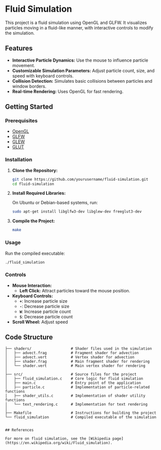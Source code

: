 # Fluid Simulation

This project is a fluid simulation using OpenGL and GLFW. It visualizes particles moving in a fluid-like manner, with interactive controls to modify the simulation.

## Features

- **Interactive Particle Dynamics:** Use the mouse to influence particle movement.
- **Customizable Simulation Parameters:** Adjust particle count, size, and speed with keyboard controls.
- **Collision Detection:** Simulates basic collisions between particles and window borders.
- **Real-time Rendering:** Uses OpenGL for fast rendering.

## Getting Started

### Prerequisites

- [OpenGL](https://www.opengl.org/)
- [GLFW](https://www.glfw.org/)
- [GLEW](http://glew.sourceforge.net/)
- [GLUT](https://www.opengl.org/resources/libraries/glut/)

### Installation

1. **Clone the Repository:**

   ```sh
   git clone https://github.com/yourusername/fluid-simulation.git
   cd fluid-simulation
   ```

2. **Install Required Libraries:**

   On Ubuntu or Debian-based systems, run:

   ```sh
   sudo apt-get install libglfw3-dev libglew-dev freeglut3-dev
   ```

3. **Compile the Project:**

   ```sh
   make
   ```

### Usage

Run the compiled executable:

```sh
./fluid_simulation
```

### Controls

- **Mouse Interaction:**
  - **Left Click:** Attract particles toward the mouse position.
- **Keyboard Controls:**
  - **`+`**: Increase particle size
  - **`-`**: Decrease particle size
  - **`W`**: Increase particle count
  - **`S`**: Decrease particle count
- **Scroll Wheel:** Adjust speed


## Code Structure

```plaintext
├── shaders/                  # Shader files used in the simulation
│   ├── advect.frag           # Fragment shader for advection
│   ├── advect.vert           # Vertex shader for advection
│   ├── shader.frag           # Main fragment shader for rendering
│   └── shader.vert           # Main vertex shader for rendering
│
├── src/                      # Source files for the project
│   ├── fluid_simulation.c    # Core logic for fluid simulation
│   ├── main.c                # Entry point of the application
│   ├── particle.c            # Implementation of particle-related functions
│   ├── shader_utils.c        # Implementation of shader utility functions
│   └── text_rendering.c      # Implementation for text rendering
│
├── Makefile                  # Instructions for building the project
└── fluid_simulation          # Compiled executable of the simulation


## References

For more on fluid simulation, see the [Wikipedia page](https://en.wikipedia.org/wiki/Fluid_simulation).
